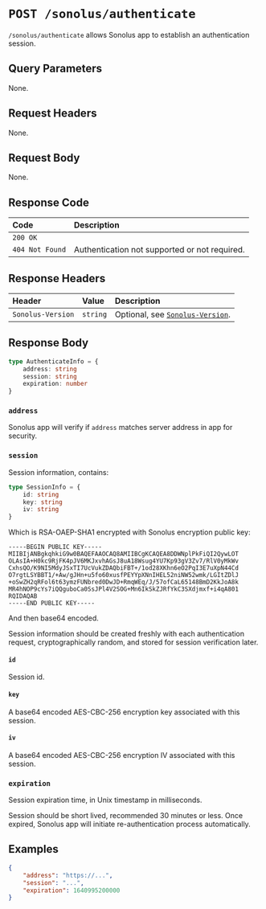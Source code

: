 # `POST /sonolus/authenticate`

`/sonolus/authenticate` allows Sonolus app to establish an authentication session.

## Query Parameters

None.

## Request Headers

None.

## Request Body

None.

## Response Code

| Code            | Description                                   |
| :-------------- | :-------------------------------------------- |
| `200 OK`        |                                               |
| `404 Not Found` | Authentication not supported or not required. |

## Response Headers

| Header            | Value    | Description                                                       |
| :---------------- | :------- | :---------------------------------------------------------------- |
| `Sonolus-Version` | `string` | Optional, see [`Sonolus-Version`](../headers/sonolus-version.md). |

## Response Body

```ts
type AuthenticateInfo = {
    address: string
    session: string
    expiration: number
}
```

### `address`

Sonolus app will verify if `address` matches server address in app for security.

### `session`

Session information, contains:

```ts
type SessionInfo = {
    id: string
    key: string
    iv: string
}
```

Which is RSA-OAEP-SHA1 encrypted with Sonolus encryption public key:

```
-----BEGIN PUBLIC KEY-----
MIIBIjANBgkqhkiG9w0BAQEFAAOCAQ8AMIIBCgKCAQEA8DDWNplPkFiQI2QywLOT
OLAsIA+H0kc9RjFK4pJV6MKJxvhAGsJ8uA18Wsug4YU7Kp93gV3Zv7/RlV0yMkWv
CxhsQO/K9NI5MdyJSxTI7UcVukZDAQbiFBT+/1od28XKhn6eO2PqI3E7uXpN44Cd
O7rgtLSYBBT1/+Aw/gJHn+u5fo60xusfPEYYpXNnIHEL52niNW52wmk/LGItZDlJ
+oSwZH2qRFol6t63ymzFUNbred0DwJD+RmqWEq/J/57ofCaL65148BmD2KkJoA8k
MR4hNOP9cYs7iQQguboCa0SsJPl4V2SOG+Mn6IkSkZJRfYkC3SXdjmxf+i4qA801
RQIDAQAB
-----END PUBLIC KEY-----
```

And then base64 encoded.

Session information should be created freshly with each authentication request, cryptographically random, and stored for session verification later.

#### `id`

Session id.

#### `key`

A base64 encoded AES-CBC-256 encryption key associated with this session.

#### `iv`

A base64 encoded AES-CBC-256 encryption IV associated with this session.

### `expiration`

Session expiration time, in Unix timestamp in milliseconds.

Session should be short lived, recommended 30 minutes or less. Once expired, Sonolus app will initiate re-authentication process automatically.

## Examples

```json
{
    "address": "https://...",
    "session": "...",
    "expiration": 1640995200000
}
```
